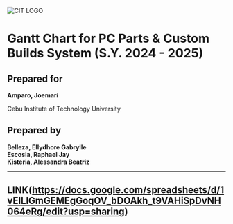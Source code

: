 ![CIT LOGO](https://cit.edu/wp-content/uploads/2023/07/cit-logo.png)


# Gantt Chart for PC Parts & Custom Builds System (S.Y. 2024 - 2025)

## Prepared for 
**Amparo, Joemari**

Cebu Institute of Technology University

## Prepared by 
**Belleza, Ellydhore Gabrylle**  
**Escosia, Raphael Jay**  
**Kisteria, Alessandra Beatriz**  

---

## LINK(https://docs.google.com/spreadsheets/d/1vEILlGmGEMEgGoqOV_bDOAkh_t9VAHiSpDvNH064eRg/edit?usp=sharing)
